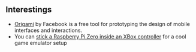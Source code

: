 ## Interestings

* [Origami](https://facebook.github.io/origami/) by Facebook is a free tool for prototyping the design of mobile interfaces and interactions.
* You can [stick a Raspberry Pi Zero inside an XBox controller](http://lifehacker.com/stuff-a-raspberry-pi-zero-into-an-xbox-controller-for-o-1745525351) for a cool game emulator setup
